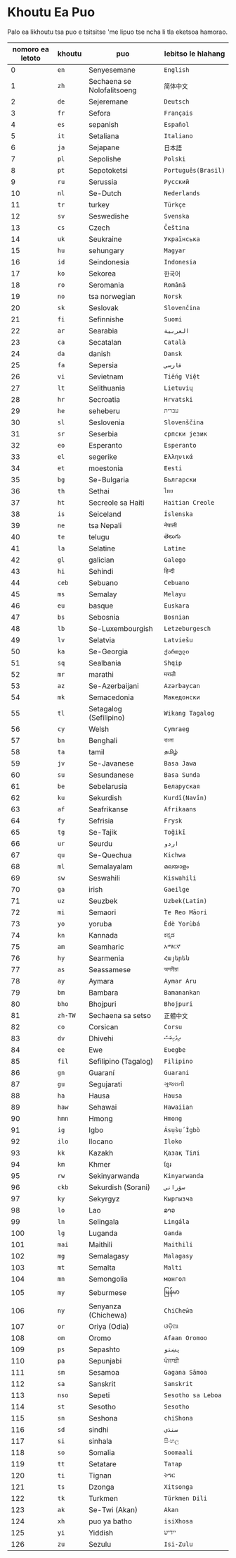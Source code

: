 # Khoutu Ea Puo

Palo ea likhoutu tsa puo e tsitsitse 'me lipuo tse ncha li tla eketsoa hamorao.

| nomoro ea letoto | khoutu | puo | lebitso le hlahang |
| - | - | - | - |
| 0 | `en` | Senyesemane | `English` |
| 1 | `zh` | Sechaena se Nolofalitsoeng | `简体中文` |
| 2 | `de` | Sejeremane | `Deutsch` |
| 3 | `fr` | Sefora | `Français` |
| 4 | `es` | sepanish | `Español` |
| 5 | `it` | Setaliana | `Italiano` |
| 6 | `ja` | Sejapane | `日本語` |
| 7 | `pl` | Sepolishe | `Polski` |
| 8 | `pt` | Sepotoketsi | `Português(Brasil)` |
| 9 | `ru` | Serussia | `Русский` |
| 10 | `nl` | Se-Dutch | `Nederlands` |
| 11 | `tr` | turkey | `Türkçe` |
| 12 | `sv` | Seswedishe | `Svenska` |
| 13 | `cs` | Czech | `Čeština` |
| 14 | `uk` | Seukraine | `Українська` |
| 15 | `hu` | sehungary | `Magyar` |
| 16 | `id` | Seindonesia | `Indonesia` |
| 17 | `ko` | Sekorea | `한국어` |
| 18 | `ro` | Seromania | `Română` |
| 19 | `no` | tsa norwegian | `Norsk` |
| 20 | `sk` | Seslovak | `Slovenčina` |
| 21 | `fi` | Sefinnishe | `Suomi` |
| 22 | `ar` | Searabia | `العربية` |
| 23 | `ca` | Secatalan | `Català` |
| 24 | `da` | danish | `Dansk` |
| 25 | `fa` | Sepersia | `فارسی` |
| 26 | `vi` | Sevietnam | `Tiếng Việt` |
| 27 | `lt` | Selithuania | `Lietuvių` |
| 28 | `hr` | Secroatia | `Hrvatski` |
| 29 | `he` | seheberu | `עברית` |
| 30 | `sl` | Seslovenia | `Slovenščina` |
| 31 | `sr` | Seserbia | `српски језик` |
| 32 | `eo` | Esperanto | `Esperanto` |
| 33 | `el` | segerike | `Ελληνικά` |
| 34 | `et` | moestonia | `Eesti` |
| 35 | `bg` | Se-Bulgaria | `Български` |
| 36 | `th` | Sethai | `ไทย` |
| 37 | `ht` | Secreole sa Haiti | `Haitian Creole` |
| 38 | `is` | Seiceland | `Íslenska` |
| 39 | `ne` | tsa Nepali | `नेपाली` |
| 40 | `te` | telugu | `తెలుగు` |
| 41 | `la` | Selatine | `Latine` |
| 42 | `gl` | galician | `Galego` |
| 43 | `hi` | Sehindi | `हिन्दी` |
| 44 | `ceb` | Sebuano | `Cebuano` |
| 45 | `ms` | Semalay | `Melayu` |
| 46 | `eu` | basque | `Euskara` |
| 47 | `bs` | Sebosnia | `Bosnian` |
| 48 | `lb` | Se-Luxembourgish | `Letzeburgesch` |
| 49 | `lv` | Selatvia | `Latviešu` |
| 50 | `ka` | Se-Georgia | `ქართული` |
| 51 | `sq` | Sealbania | `Shqip` |
| 52 | `mr` | marathi | `मराठी` |
| 53 | `az` | Se-Azerbaijani | `Azərbaycan` |
| 54 | `mk` | Semacedonia | `Македонски` |
| 55 | `tl` | Setagalog (Sefilipino) | `Wikang Tagalog` |
| 56 | `cy` | Welsh | `Cymraeg` |
| 57 | `bn` | Benghali | `বাংলা` |
| 58 | `ta` | tamil | `தமிழ்` |
| 59 | `jv` | Se-Javanese | `Basa Jawa` |
| 60 | `su` | Sesundanese | `Basa Sunda` |
| 61 | `be` | Sebelarusia | `Беларуская` |
| 62 | `ku` | Sekurdish | `Kurdî(Navîn)` |
| 63 | `af` | Seafrikanse | `Afrikaans` |
| 64 | `fy` | Sefrisia | `Frysk` |
| 65 | `tg` | Se-Tajik | `Toğikī` |
| 66 | `ur` | Seurdu | `اردو` |
| 67 | `qu` | Se-Quechua | `Kichwa` |
| 68 | `ml` | Semalayalam | `മലയാളം` |
| 69 | `sw` | Seswahili | `Kiswahili` |
| 70 | `ga` | irish | `Gaeilge` |
| 71 | `uz` | Seuzbek | `Uzbek(Latin)` |
| 72 | `mi` | Semaori | `Te Reo Māori` |
| 73 | `yo` | yoruba | `Èdè Yorùbá` |
| 74 | `kn` | Kannada | `ಕನ್ನಡ` |
| 75 | `am` | Seamharic | `አማርኛ` |
| 76 | `hy` | Searmenia | `Հայերեն` |
| 77 | `as` | Seassamese | `অসমীয়া` |
| 78 | `ay` | Aymara | `Aymar Aru` |
| 79 | `bm` | Bambara | `Bamanankan` |
| 80 | `bho` | Bhojpuri | `Bhojpuri` |
| 81 | `zh-TW` | Sechaena sa setso | `正體中文` |
| 82 | `co` | Corsican | `Corsu` |
| 83 | `dv` | Dhivehi | `ދިވެހިބަސް` |
| 84 | `ee` | Ewe | `Eʋegbe` |
| 85 | `fil` | Sefilipino (Tagalog) | `Filipino` |
| 86 | `gn` | Guaraní | `Guarani` |
| 87 | `gu` | Segujarati | `ગુજરાતી` |
| 88 | `ha` | Hausa | `Hausa` |
| 89 | `haw` | Sehawai | `Hawaiian` |
| 90 | `hmn` | Hmong | `Hmong` |
| 91 | `ig` | Igbo | `Ásụ̀sụ́ Ìgbò` |
| 92 | `ilo` | Ilocano | `Iloko` |
| 93 | `kk` | Kazakh | `Қазақ Тілі` |
| 94 | `km` | Khmer | `ខ្មែរ` |
| 95 | `rw` | Sekinyarwanda | `Kinyarwanda` |
| 96 | `ckb` | Sekurdish (Sorani) | `سۆرانی` |
| 97 | `ky` | Sekyrgyz | `Кыргызча` |
| 98 | `lo` | Lao | `ລາວ` |
| 99 | `ln` | Selingala | `Lingála` |
| 100 | `lg` | Luganda | `Ganda` |
| 101 | `mai` | Maithili | `Maithili` |
| 102 | `mg` | Semalagasy | `Malagasy` |
| 103 | `mt` | Semalta | `Malti` |
| 104 | `mn` | Semongolia | `монгол` |
| 105 | `my` | Seburmese | `မြန်မာ` |
| 106 | `ny` | Senyanza (Chichewa) | `ChiCheŵa` |
| 107 | `or` | Oriya (Odia) | `ଓଡ଼ିଆ` |
| 108 | `om` | Oromo | `Afaan Oromoo` |
| 109 | `ps` | Sepashto | `پښتو` |
| 110 | `pa` | Sepunjabi | `ਪੰਜਾਬੀ` |
| 111 | `sm` | Sesamoa | `Gagana Sāmoa` |
| 112 | `sa` | Sanskrit | `Sanskrit` |
| 113 | `nso` | Sepeti | `Sesotho sa Leboa` |
| 114 | `st` | Sesotho | `Sesotho` |
| 115 | `sn` | Seshona | `chiShona` |
| 116 | `sd` | sindhi | `سنڌي` |
| 117 | `si` | sinhala | `සිංහල` |
| 118 | `so` | Somalia | `Soomaali` |
| 119 | `tt` | Setatare | `Татар` |
| 120 | `ti` | Tignan | `ትግር` |
| 121 | `ts` | Dzonga | `Xitsonga` |
| 122 | `tk` | Turkmen | `Türkmen Dili` |
| 123 | `ak` | Se-Twi (Akan) | `Akan` |
| 124 | `xh` | puo ya batho | `isiXhosa` |
| 125 | `yi` | Yiddish | `ייִדיש` |
| 126 | `zu` | Sezulu | `Isi-Zulu` |